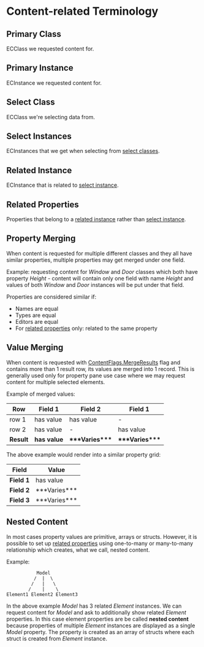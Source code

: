 # Content-related Terminology

## Primary Class

ECClass we requested content for.

## Primary Instance

ECInstance we requested content for.

## Select Class

ECClass we're selecting data from.

## Select Instances

ECInstances that we get when selecting from [select classes](#select-class).

## Related Instance

ECInstance that is related to [select instance](#select-instances).

## Related Properties

Properties that belong to a [related instance](#related-instance) rather
than [select instance](#select-instances).

## Property Merging

When content is requested for multiple different classes and they all have similar
properties, multiple properties may get merged under one field.

Example: requesting content for *Window* and *Door* classes which both have property
*Height* - content will contain only one field with name *Height* and values of
both *Window* and *Door* instances will be put under that field.

Properties are considered similar if:

- Names are equal
- Types are equal
- Editors are equal
- For [related properties](#related-properties) only: related to the same property

## Value Merging

When content is requested with [ContentFlags.MergeResults]($presentation-common)
flag and contains more than 1 result row, its values are merged
into 1 record. This is generally used only for property pane use
case where we may request content for multiple selected elements.

Example of merged values:

Row       |    Field 1    |         Field 2        |         Field 1        |
----------|---------------|------------------------|------------------------|
row 1     |   has value   |        has value       |            -           |
row 2     |   has value   |           -            |        has value       |
**Result**| **has value** | **\*\*\*Varies\*\*\*** | **\*\*\*Varies\*\*\*** |

The above example would render into a similar property grid:

Field       | Value               |
------------|---------------------|
**Field 1** | has value           |
**Field 2** | \*\*\*Varies\*\*\*  |
**Field 3** | \*\*\*Varies\*\*\*  |

## Nested Content

In most cases property values are primitive, arrays or structs. However,
it is possible to set up [related properties](#related-properties) using
one-to-many or many-to-many relationship which creates, what we call,
nested content.

Example:

```
           Model
          /  |  \
         /   |   \
        /    |    \
Element1 Element2 Element3
```

In the above example *Model* has 3 related *Element* instances. We can
request content for *Model* and ask to additionally show related *Element*
properties. In this case element properties are be called
**nested content** because properties of multiple *Element* instances are
displayed as a single *Model* property. The property is created as an array
of structs where each struct is created from *Element* instance.
